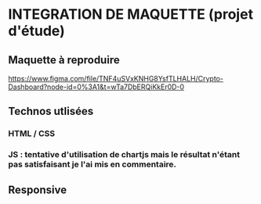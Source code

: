 # INTEGRATION DE MAQUETTE (projet d'étude)

## Maquette à reproduire

https://www.figma.com/file/TNF4uSVxKNHG8YsfTLHALH/Crypto-Dashboard?node-id=0%3A1&t=wTa7DbERQiKkEr0D-0

## Technos utlisées

### HTML / CSS 
### JS : tentative d'utilisation de chartjs mais le résultat n'étant pas satisfaisant je l'ai mis en commentaire.

## Responsive